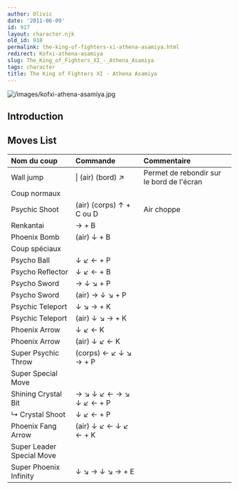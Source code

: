 ```yaml
---
author: Olivic
date: '2011-06-09'
id: 917
layout: character.njk
old_id: 918
permalink: the-king-of-fighters-xi-athena-asamiya.html
redirect: Kofxi-athena-asamiya
slug: The_King_of_Fighters_XI_-_Athena_Asamiya
tags: character
title: The King of Fighters XI - Athena Asamiya
---
```


![](/images/kofxi-athena-asamiya.jpg "/images/kofxi-athena-asamiya.jpg")

## Introduction

## Moves List

| Nom du coup               | Commande                 | Commentaire                               |
|:--------------------------|:-------------------------|:------------------------------------------|
| Wall jump                 | \| (air) (bord) ↗        | Permet de rebondir sur le bord de l'écran |
| Coup normaux              |                          |                                           |
| Psychic Shoot             | (air) (corps) ↑ + C ou D | Air choppe                                |
| Renkantai                 | → + B                    |                                           |
| Phoenix Bomb              | (air) ↓ + B              |                                           |
| Coup spéciaux             |                          |                                           |
| Psycho Ball               | ↓ ↙ ← + P                |                                           |
| Psycho Reflector          | ↓ ↙ ← + B                |                                           |
| Psycho Sword              | → ↓ ↘ + P                |                                           |
| Psycho Sword              | (air) → ↓ ↘ + P          |                                           |
| Psychic Teleport          | ↓ ↘ → + K                |                                           |
| Psychic Teleport          | (air) ↓ ↘ → + K          |                                           |
| Phoenix Arrow             | ↓ ↙ ← K                  |                                           |
| Phoenix Arrow             | (air) ↓ ↙ ← K            |                                           |
| Super Psychic Throw       | (corps) ← ↙ ↓ ↘ → + P    |                                           |
| Super Special Move        |                          |                                           |
| Shining Crystal Bit       | → ↘ ↓ ↙ ← → ↘ ↓ ↙ ← + P  |                                           |
| ↳ Crystal Shoot           | ↓ ↙ ← + P                |                                           |
| Phoenix Fang Arrow        | (air) ↓ ↙ ← ↓ ↙ ← + K    |                                           |
| Super Leader Special Move |                          |                                           |
| Super Phoenix Infinity    | ↓ ↘ → ↓ ↘ → + E          |                                           |